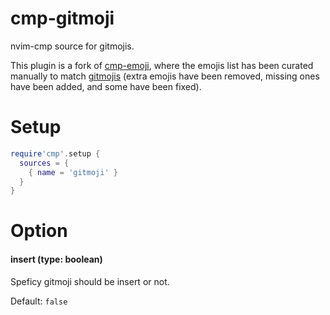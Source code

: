 # cmp-gitmoji

nvim-cmp source for gitmojis.

This plugin is a fork of [cmp-emoji](https://github.com/hrsh7th/cmp-emoji), where the emojis list
has been curated manually to match [gitmojis](https://gitmoji.dev/) (extra emojis have been removed,
missing ones have been added, and some have been fixed).

# Setup

```lua
require'cmp'.setup {
  sources = {
    { name = 'gitmoji' }
  }
}
```

# Option

#### insert (type: boolean)

Speficy gitmoji should be insert or not.

Default: `false`
